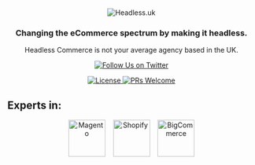 <br />
<p align="center">
  <img src="https://user-images.githubusercontent.com/13001260/208417755-859671a6-8e9b-46bb-9ad5-276aa7b6470c.png" alt="Headless.uk" />
</p>

<h3 align="center">
  Changing the eCommerce spectrum by making it headless. 
</h3>
<p align="center">
    Headless Commerce is not your average agency based in the UK.
</p>

<p align="center">
    <a href="https://twitter.com/vuestorefront">
        <img alt="Follow Us on Twitter" src="https://img.shields.io/twitter/follow/headlessagency?style=social" />
    </a>
</p>
<p align="center">
    <a href="https://github.com/headlesscommerce/vsf-magento-stripe">
        <img alt="License" src="https://img.shields.io/github/license/headlesscommerce/vsf-magento-stripe" />
    </a>
    <a href="https://github.com/headlesscommerce/vsf-magento-stripe/pulls">
        <img alt="PRs Welcome" src="https://img.shields.io/badge/PRs-welcome-brightgreen.svg" />
    </a>
</p>

## Experts in:

<p align="center" valign="middle">
    <img alt="Magento" width="75" src="https://user-images.githubusercontent.com/1626923/156659008-edbd2bed-74d5-4f0d-8a4a-eab56c283d24.png" />
    &nbsp;&nbsp;
    <img alt="Shopify" width="75" src="https://user-images.githubusercontent.com/1626923/156658959-d8da60fd-9904-44f4-9823-11a3e821c155.png" />
    &nbsp;&nbsp;
    <img alt="BigCommerce" width="75" src="https://user-images.githubusercontent.com/1626923/156659123-12a987f5-a590-4971-810e-7594defc48f5.png" />
</p>
